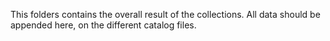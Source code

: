 This folders contains the overall result of the collections. All data should be appended here, on the different catalog files. 